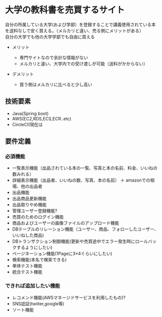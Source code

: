 # 大学の教科書を売買するサイト

自分の所属している大学(および学部）を登録することで講義使用されている本を送料なしで安く買える。（メルカリと違い、売る側にメリットがある）  
自分の大学でも他の大学学部でも自由に買える


- メリット
  - 専門サイトなので余計な情報がない
  - メルカリと違い、大学内での受け渡しが可能（送料がかからない）

- デメリット
  - 買う側はメルカリに比べると少し高い

## 技術要素

- Java(Spring boot)
- AWS(EC2,RDS,ECS,ECR..etc)
- CircleCI(現在は


## 要件定義

### 必須機能

- 一覧表示機能（出品されている本の一覧、写真と本の名前、料金、いいねの数みれる）
- 詳細表示機能（出品者、いいねの数、写真、本の名前）
  ＋ amazonでの相場、他の出品者
- 出品機能
- 出品商品更新機能
- 出品取りやめ機能
- 管理ユーザー登録機能?
- 売買のためのログイン機能
- 商品およびユーザーの画像ファイルのアップロード機能
- DBテーブルのリレーション機能（ユーザー、商品、フォローしたユーザー、いいねした商品)
- DBトランザクション制御機能(更新や売買途中でエラー発生時にロールバックするようにしたい)
- ページネーション機能(1Pageに3*4ぐらいにしたい)
- 検索機能(本名で検索できる)
- 単体テスト機能
- 統合テスト機能

### できれば追加したい機能

- レコメンド機能(AWSマネージドサービスを利用したもの)?
- SNS認証(twiiter,google等)
- ソート機能





